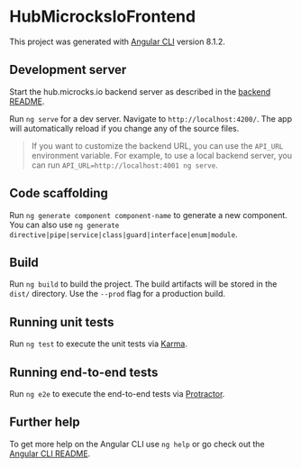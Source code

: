# HubMicrocksIoFrontend

This project was generated with [Angular CLI](https://github.com/angular/angular-cli) version 8.1.2.

## Development server

Start the hub.microcks.io backend server as described in the [backend README](../server/README.md).

Run `ng serve` for a dev server. Navigate to `http://localhost:4200/`. The app will automatically reload if you change any of the source files.

> If you want to customize the backend URL, you can use the `API_URL` environment variable. For example, to use a local backend server, you can run `API_URL=http://localhost:4001 ng serve`.

## Code scaffolding

Run `ng generate component component-name` to generate a new component. You can also use `ng generate directive|pipe|service|class|guard|interface|enum|module`.

## Build

Run `ng build` to build the project. The build artifacts will be stored in the `dist/` directory. Use the `--prod` flag for a production build.

## Running unit tests

Run `ng test` to execute the unit tests via [Karma](https://karma-runner.github.io).

## Running end-to-end tests

Run `ng e2e` to execute the end-to-end tests via [Protractor](http://www.protractortest.org/).

## Further help

To get more help on the Angular CLI use `ng help` or go check out the [Angular CLI README](https://github.com/angular/angular-cli/blob/master/README.md).
